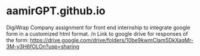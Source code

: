 # aamirGPT.github.io
DigiWrap Company assignment for front end internship to integrate google form in a customized html format.
/n
Link to google drive for responses of the form: https://drive.google.com/drive/folders/10be9kwmCIam5DkXaqMr-3M-y3H6fOLOn?usp=sharing
